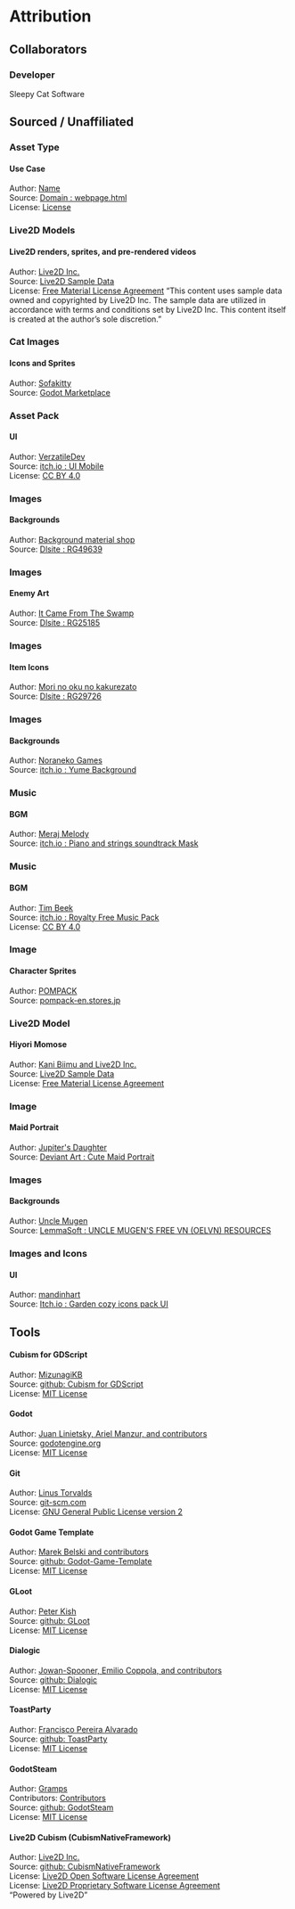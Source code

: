 # Attribution
## Collaborators

### Developer
Sleepy Cat Software

## Sourced / Unaffiliated

### Asset Type
#### Use Case
Author: [Name]()  
Source: [Domain : webpage.html]()  
License: [License]()

### Live2D Models
#### Live2D renders, sprites, and pre-rendered videos
Author: [Live2D Inc.](https://www.live2d.com/en/)  
Source: [Live2D Sample Data](https://www.live2d.com/en/learn/sample/)  
License: [Free Material License Agreement](https://www.live2d.jp/en/terms/free-material-license-agreement/)
“This content uses sample data owned and copyrighted by Live2D Inc. The sample data are utilized in accordance with terms and conditions set by Live2D Inc. This content itself is created at the author’s sole discretion.”

### Cat Images
#### Icons and Sprites
Author: [Sofakitty](https://godotmarketplace.com/publisher/sofakitty/)  
Source: [Godot Marketplace](https://godotmarketplace.com/publisher/sofakitty/)

### Asset Pack
#### UI
Author: [VerzatileDev](https://www.verzatiledev.com/store/)  
Source: [itch.io : UI Mobile](https://verzatiledev.itch.io/ui-mobile)  
License: [CC BY 4.0](https://verzatiledev.itch.io/license)

### Images
#### Backgrounds
Author: [Background material shop](https://www.dlsite.com/home/circle/profile/=/maker_id/RG49639.html/?locale=en_US)  
Source: [Dlsite : RG49639](https://www.dlsite.com/home/circle/profile/=/maker_id/RG49639.html/?locale=en_US)  

### Images
#### Enemy Art
Author: [It Came From The Swamp](http://kb147.web.fc2.com/)  
Source: [Dlsite : RG25185](https://www.dlsite.com/home/circle/profile/=/maker_id/RG25185.html/?locale=en_US)  

### Images
#### Item Icons
Author: [Mori no oku no kakurezato](https://www.dlsite.com/home/circle/profile/=/maker_id/RG29726.html/?locale=en_US)  
Source: [Dlsite : RG29726](https://www.dlsite.com/home/circle/profile/=/maker_id/RG29726.html/?locale=en_US)  

### Images
#### Backgrounds
Author: [Noraneko Games](https://noranekogames.itch.io/)  
Source: [itch.io : Yume Background](https://noranekogames.itch.io/yumebackground)  

### Music
#### BGM
Author: [Meraj Melody](https://meraj-melody.itch.io/)  
Source: [itch.io : Piano and strings soundtrack Mask](https://meraj-melody.itch.io/piano-mask-beautiful-piano-loop)  

### Music
#### BGM
Author: [Tim Beek](http://timbeek.com/)  
Source: [itch.io : Royalty Free Music Pack](https://timbeek.itch.io/royalty-free-music-pack)  
License: [CC BY 4.0](https://creativecommons.org/licenses/by/4.0/)

### Image
#### Character Sprites
Author: [POMPACK](https://pompack-en.stores.jp/about)  
Source: [pompack-en.stores.jp](https://pompack-en.stores.jp/)  

### Live2D Model
#### Hiyori Momose
Author: [Kani Biimu and Live2D Inc.](https://x.com/kani_biimu)  
Source: [Live2D Sample Data](https://www.live2d.com/en/learn/sample/)  
License: [Free Material License Agreement](https://www.live2d.jp/en/terms/free-material-license-agreement/)

### Image
#### Maid Portrait
Author: [Jupiter's Daughter](https://www.deviantart.com/jupiterssdaughter)  
Source: [Deviant Art : Cute Maid Portrait](https://www.deviantart.com/jupiterssdaughter/art/Cute-Maid-Portrait-Free-to-Use-640828463)  

### Images
#### Backgrounds
Author: [Uncle Mugen]()  
Source: [LemmaSoft :  UNCLE MUGEN'S FREE VN (OELVN) RESOURCES](https://lemmasoft.renai.us/forums/viewtopic.php?f=52&t=17302#p226871) 

### Images and Icons
#### UI
Author: [mandinhart](https://itch.io/profile/mandinhart)  
Source: [Itch.io : Garden cozy icons pack UI](https://mandinhart.itch.io/complete-garden-kit-gui-mandinhar)

## Tools
#### Cubism for GDScript
Author: [MizunagiKB](https://github.com/MizunagiKB)  
Source: [github: Cubism for GDScript](https://github.com/MizunagiKB/gd_cubism)  
License: [MIT License](https://github.com/MizunagiKB/gd_cubism/blob/main/LICENSE.en.adoc)  

#### Godot
Author: [Juan Linietsky, Ariel Manzur, and contributors](https://godotengine.org/contact)  
Source: [godotengine.org](https://godotengine.org/)  
License: [MIT License](https://github.com/godotengine/godot/blob/master/LICENSE.txt) 

#### Git
Author: [Linus Torvalds](https://github.com/torvalds)  
Source: [git-scm.com](https://git-scm.com/downloads)  
License: [GNU General Public License version 2](https://opensource.org/licenses/GPL-2.0)

#### Godot Game Template
Author: [Marek Belski and contributors](https://github.com/Maaack/Godot-Game-Template/graphs/contributors)  
Source: [github: Godot-Game-Template](https://github.com/Maaack/Godot-Game-Template)  
License: [MIT License](https://github.com/Maaack/Godot-Game-Template/blob/main/LICENSE.txt)  

#### GLoot
Author: [Peter Kish](https://github.com/peter-kish)  
Source: [github: GLoot](https://github.com/peter-kish/gloot)  
License: [MIT License](https://github.com/peter-kish/gloot/blob/master/LICENSE)  

#### Dialogic
Author: [Jowan-Spooner, Emilio Coppola, and contributors](https://github.com/dialogic-godot/dialogic?tab=readme-ov-file#credits)  
Source: [github: Dialogic](https://github.com/dialogic-godot/dialogic)  
License: [MIT License](https://github.com/dialogic-godot/dialogic/blob/main/LICENSE)  

#### ToastParty
Author: [Francisco Pereira Alvarado](https://github.com/godot-journey-adventures)  
Source: [github: ToastParty](https://github.com/godot-journey-adventures/toastparty/tree/main)  
License: [MIT License](https://github.com/godot-journey-adventures/toastparty/blob/main/LICENSE)  

#### GodotSteam
Author: [Gramps](https://github.com/Gramps)  
Contributors: [Contributors](https://godotsteam.com/contribute/contributors/)  
Source: [github: GodotSteam](https://github.com/GodotSteam/GodotSteam)  
License: [MIT License](https://github.com/GodotSteam/GodotSteam/blob/godot4/license.txt)  

#### Live2D Cubism (CubismNativeFramework)
Author: [Live2D Inc.](https://www.live2d.com/en/)  
Source: [github: CubismNativeFramework](https://github.com/Live2D/CubismNativeFramework)  
License: [Live2D Open Software License Agreement](https://www.live2d.com/eula/live2d-open-software-license-agreement_en.html)  
License: [Live2D Proprietary Software License Agreement](https://www.live2d.com/eula/live2d-proprietary-software-license-agreement_en.html)  
“Powered by Live2D”
